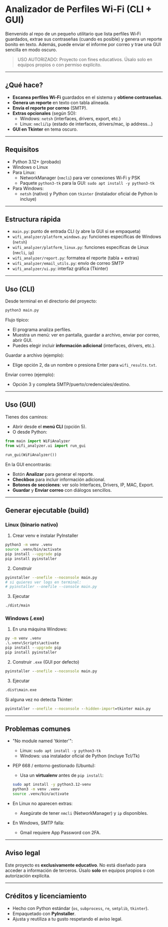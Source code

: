 # Analizador de Perfiles Wi‑Fi (CLI + GUI)

Bienvenido al repo de un pequeño utilitario que lista perfiles Wi‑Fi guardados, extrae sus contraseñas (cuando es posible) y genera un reporte bonito en texto. Además, puede enviar el informe por correo y trae una GUI sencilla en modo oscuro.

> USO AUTORIZADO: Proyecto con fines educativos. Úsalo solo en equipos propios o con permiso explícito.

---

## ¿Qué hace?

- **Escanea perfiles Wi‑Fi** guardados en el sistema y **obtiene contraseñas**.
- **Genera un reporte** en texto con tabla alineada.
- **Envía el reporte por correo** (SMTP).
- **Extras opcionales** (según SO):
  - Windows: `netsh` (interfaces, drivers, export, etc.)
  - Linux: `nmcli`/`ip` (estado de interfaces, drivers/mac, ip address…)
- **GUI en Tkinter** en tema oscuro.

---

## Requisitos

- Python 3.12+ (probado)
- Windows o Linux
- Para Linux:
  - NetworkManager (`nmcli`) para ver conexiones Wi‑Fi y PSK
  - Paquete `python3-tk` para la GUI: `sudo apt install -y python3-tk`
- Para Windows:
  - `netsh` (nativo) y Python con `tkinter` (instalador oficial de Python lo incluye)

---

## Estructura rápida

- `main.py`: punto de entrada CLI (y abre la GUI si se empaqueta)
- `wifi_analyzer/platform_windows.py`: funciones específicas de Windows (`netsh`)
- `wifi_analyzer/platform_linux.py`: funciones específicas de Linux (`nmcli`, `ip`)
- `wifi_analyzer/report.py`: formatea el reporte (tabla + extras)
- `wifi_analyzer/email_utils.py`: envío de correo SMTP
- `wifi_analyzer/ui.py`: interfaz gráfica (Tkinter)

---

## Uso (CLI)

Desde terminal en el directorio del proyecto:

```bash
python3 main.py
```

Flujo típico:

- El programa analiza perfiles.
- Muestra un menú: ver en pantalla, guardar a archivo, enviar por correo, abrir GUI.
- Puedes elegir incluir **información adicional** (interfaces, drivers, etc.).

Guardar a archivo (ejemplo):

- Elige opción 2, da un nombre o presiona Enter para `wifi_results.txt`.

Enviar correo (ejemplo):

- Opción 3 y completa SMTP/puerto/credenciales/destino.

---

## Uso (GUI)

Tienes dos caminos:

- Abrir desde el **menú CLI** (opción 5).
- O desde Python:

```python
from main import WiFiAnalyzer
from wifi_analyzer.ui import run_gui

run_gui(WiFiAnalyzer())
```

En la GUI encontrarás:

- Botón **Analizar** para generar el reporte.
- **Checkbox** para incluir información adicional.
- **Botones de secciones**: ver solo Interfaces, Drivers, IP, MAC, Export.
- **Guardar** y **Enviar correo** con diálogos sencillos.

---

## Generar ejecutable (build)

### Linux (binario nativo)

1) Crear venv e instalar PyInstaller

```bash
python3 -m venv .venv
source .venv/bin/activate
pip install --upgrade pip
pip install pyinstaller
```

2) Construir

```bash
pyinstaller --onefile --noconsole main.py
# si quieres ver logs en terminal:
# pyinstaller --onefile --console main.py
```

3) Ejecutar

```bash
./dist/main
```

### Windows (.exe)

1) En una máquina Windows:

```bat
py -m venv .venv
.\.venv\Scripts\activate
pip install --upgrade pip
pip install pyinstaller
```

2) Construir `.exe` (GUI por defecto)

```bat
pyinstaller --onefile --noconsole main.py
```

3) Ejecutar

```bat
.dist\main.exe
```

Si alguna vez no detecta Tkinter:

```bat
pyinstaller --onefile --noconsole --hidden-import=tkinter main.py
```

---

## Problemas comunes

- "No module named 'tkinter'":
  - Linux: `sudo apt install -y python3-tk`
  - Windows: usa instalador oficial de Python (incluye Tcl/Tk)

- PEP 668 / entorno gestionado (Ubuntu):
  - Usa un **virtualenv** antes de `pip install`:
  
  ```bash
  sudo apt install -y python3.12-venv
  python3 -m venv .venv
  source .venv/bin/activate
  ```

- En Linux no aparecen extras:
  - Asegúrate de tener `nmcli` (NetworkManager) y `ip` disponibles.

- En Windows, SMTP falla:
  - Gmail requiere App Password con 2FA.

---

## Aviso legal

Este proyecto es **exclusivamente educativo**. No está diseñado para acceder a información de terceros. Úsalo **solo** en equipos propios o con autorización explícita.

---

## Créditos y licenciamiento

- Hecho con Python estándar (`os`, `subprocess`, `re`, `smtplib`, `tkinter`).
- Empaquetado con **PyInstaller**.
- Ajusta y reutiliza a tu gusto respetando el aviso legal.
